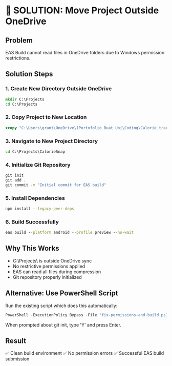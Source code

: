 # 🚀 SOLUTION: Move Project Outside OneDrive

## Problem
EAS Build cannot read files in OneDrive folders due to Windows permission restrictions.

## Solution Steps

### 1. Create New Directory Outside OneDrive
```cmd
mkdir C:\Projects
cd C:\Projects
```

### 2. Copy Project to New Location
```cmd
xcopy "C:\Users\grant\OneDrive\1Portofolio Buat Uni\Coding\Calorie_tracke_ AI\CalorieSnap" "C:\Projects\CalorieSnap" /E /I /H /Y
```

### 3. Navigate to New Project Directory
```cmd
cd C:\Projects\CalorieSnap
```

### 4. Initialize Git Repository
```cmd
git init
git add .
git commit -m "Initial commit for EAS build"
```

### 5. Install Dependencies
```cmd
npm install --legacy-peer-deps
```

### 6. Build Successfully
```cmd
eas build --platform android --profile preview --no-wait
```

## Why This Works
- C:\Projects\ is outside OneDrive sync
- No restrictive permissions applied
- EAS can read all files during compression
- Git repository properly initialized

## Alternative: Use PowerShell Script
Run the existing script which does this automatically:
```powershell
PowerShell -ExecutionPolicy Bypass -File "fix-permissions-and-build.ps1"
```
When prompted about git init, type 'Y' and press Enter.

## Result
✅ Clean build environment
✅ No permission errors
✅ Successful EAS build submission

